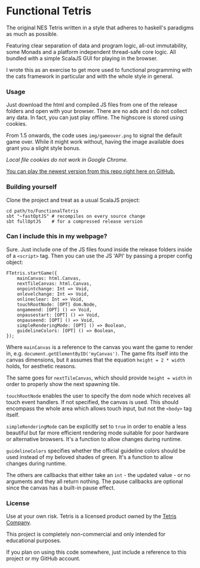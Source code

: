 # Functional Tetris

The original NES Tetris written in a style that adheres 
to haskell's paradigms as much as possible.

Featuring clear separation of data and program logic, 
all-out immutability, some Monads and a platform independent
thread-safe core logic. All bundled with a simple ScalaJS GUI
for playing in the browser. 

I wrote this as an exercise to get more used to functional 
programming with the cats framework in particular and
with the whole style in general. 

### Usage

Just download the html and compiled JS files from one of the 
release folders and open with your browser. There are no ads
and I do not collect any data. In fact, you can just play offline.
The highscore is stored using cookies. 

From 1.5 onwards, the code uses `img/gameover.png` to signal the
default game over. While it might work without, having the image
available does grant you a slight style bonus.


*Local file cookies do not work in Google Chrome.* 

[You can play the newest version from this repo right here on GitHub.](https://xdracam.github.io/functional-tetris/)

### Building yourself

Clone the project and treat as a usual ScalaJS project:

    cd path/to/FunctionalTetris
    sbt "~fastOptJS" # recompiles on every source change
    sbt fullOptJS    # for a compressed release version
    
### Can I include this in my webpage?

Sure. Just include one of the JS files found inside the 
release folders inside of a `<script>` tag. Then you 
can use the JS 'API' by passing a proper config object:

    FTetris.startGame({
        mainCanvas: html.Canvas,
        nextTileCanvas: html.Canvas,
        onpointchange: Int => Void,
        onlevelchange: Int => Void,
        onlineclear: Int => Void,
        touchRootNode: [OPT] dom.Node,
        ongameend: [OPT] () => Void,
        onpausestart: [OPT] () => Void,
        onpauseend: [OPT] () => Void,
        simpleRenderingMode: [OPT] () => Boolean,
        guidelineColors: [OPT] () => Boolean,
    }); 
    
Where `mainCanvas` is a reference to the canvas you want the game 
to render in, e.g. `document.getElementByID('myCanvas')`.
The game fits itself into the canvas dimensions, but it 
assumes that the equation `height = 2 * width` holds, for
aesthetic reasons.

The same goes for `nextTileCanvas`, which should provide 
`height = width` in order to properly show the next
spawning tile. 

`touchRootNode` enables the user to specify the dom node 
which receives all touch event handlers. If not specified,
the canvas is used. This should encompass the whole area
which allows touch input, but not the `<body>` tag itself.

`simpleRenderingMode` can be explicitly set to `true` in 
order to enable a less beautiful but far more efficient
rendering mode suitable for poor hardware or alternative 
browsers. It's a function to allow changes during runtime.

`guidelineColors` specifies whether the official guideline
colors should be used instead of my beloved shades of green.
It's a function to allow changes during runtime.

The others are callbacks that either take an `int` - the
updated value - or no arguments and they all return nothing.
The pause callbacks are optional since the canvas has
a built-in pause effect.


### License

Use at your own risk. Tetris is a licensed product owned
by the [Tetris Company](https://tetris.com/).

This project is completely non-commercial and only intended
for educational purposes.

If you plan on using this code somewhere, just include 
a reference to this project or my GitHub account.
   
